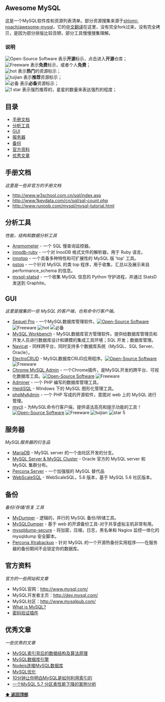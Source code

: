 Awesome MySQL
---

这是一个MySQL软件库和资源列表清单。部分资源搜集来源于[shlomi-noach/awesome-mysql](https://github.com/shlomi-noach/awesome-mysql)，它的[中文翻译](https://github.com/jobbole/awesome-mysql-cn)在这里，没有完全fork过来，没有完全拷贝，是因为部分排版比较丑陋，部分工具慢慢搜集理解。

### 说明

![Open-Source Software][OSS Icon] 表示**开源**标示，点击进入**开源**仓库；  
![Freeware][Freeware Icon] 表示**免费**标示，或者个人**免费**；  
![hot][hot Icon] 表示**热门**的资源标示；  
![tuijian][tuijian Icon] 表示**推荐**资源标示；  
![必备][bibei Icon] 表示**必备**资源标示；  
![1 star][red Icon] 表示强烈推荐的，星星的数量来表达强烈的程度；

## 目录

- [手册文档](#手册文档)
- [分析工具](#分析工具)
- [GUI](#gui)
- [服务器](#服务器)
- [备份](#备份)
- [官方资料](#官方资料)
- [优秀文章](#优秀文章)


## 手册文档

_这里是一些非官方的手册文档_

- http://www.w3school.com.cn/sql/index.asp
- http://www.1keydata.com/cn/sql/sql-count.php
- http://www.runoob.com/mysql/mysql-tutorial.html

## 分析工具

_性能，结构和数据分析工具_

* [Anemometer](https://github.com/box/Anemometer) - 一个 SQL 慢查询监控器。
* [innodb-ruby](https://github.com/jeremycole/innodb_ruby) - 一个对 InooDB 格式文件的解析器，用于 Ruby 语言。
* [innotop](https://github.com/innotop/innotop) - 一个具备多种特性和可扩展性的 MySQL 版 'top' 工具。
* [pstop](https://github.com/sjmudd/ps-top) - 一个针对 MySQL 的类 top 程序，用于收集，汇总以及展示来自 performance_schema 的信息。
* [mysql-statsd](https://github.com/db-art/mysql-statsd) - 一个收集 MySQL 信息的 Python 守护进程，并通过 StatsD 发送到 Graphite。

## GUI

_这里是搜集的一些 MySQL 的客户端，也有命令行客户端。_

* [Sequel Pro](http://www.sequelpro.com/) - 一个MySQL数据库管理软件。[![Open-Source Software][OSS Icon]](https://github.com/sequelpro/sequelpro) ![Freeware][Freeware Icon] ![hot][hot Icon] ![必备][bibei Icon]
* [MySQL Workbench](http://dev.mysql.com/downloads/workbench/) - MySQL数据库官方管理软件。提供给数据库管理员和开发人员进行数据库设计和建模的集成工具环境；SQL 开发；数据库管理。
* [Navicat](https://www.navicat.com/products/navicat-for-mysql) - 同样跨平台，同时支持多个数据库系统（MySQL、SQL Server、Oracle）。
* [ElectroCRUD](http://garrylachman.github.io/ElectroCRUD/) - MySQL数据库CRUD应用程序。[![Open-Source Software][OSS Icon]](https://github.com/garrylachman/ElectroCRUD) ![Freeware][Freeware Icon]
* [Chrome MySQL Admin](https://www.eisbahn.jp/chrome_mysql_admin) - 一个Chrome插件，是MySQL开发的跨平台、可视化数据库工具。[![Open-Source Software][OSS Icon]](https://github.com/yoichiro/chrome_mysql_admin) ![Freeware][Freeware Icon]
* [Adminer](https://www.adminer.org/) - 一个 PHP 编写的数据库管理工具。
* [HeidiSQL](http://www.heidisql.com/) - Windows 下的 MySQL 图形化管理工具。
* [phpMyAdmin](https://www.phpmyadmin.net/) - 一个 PHP 写成的开源软件，意图对 web 上的 MySQL 进行管理。
* [mycli](https://github.com/dbcli/mycli) - 为MySQL命令行客户端，提供语法高亮和提示功能的工具！
[![Open-Source Software][OSS Icon]](https://github.com/dbcli/mycli) ![Freeware][Freeware Icon] ![tuijian][tuijian Icon] ![star 5][star5 Icon]


## 服务器

_MySQL服务器的衍生品_

* [MariaDB](https://github.com/MariaDB/server) - MySQL server 的一个由社区开发的分支。
* [MySQL Server & MySQL Cluster](https://github.com/mysql/mysql-server) - Oracle 官方的 MySQL server 和 MySQL 集群分布。
* [Percona Server](https://launchpad.net/percona-server) - 一个加强版的 MySQL 替代品
* [WebScaleSQL](https://github.com/webscalesql/webscalesql-5.6) - WebScaleSQL，5.6 版本，基于 MySQL 5.6 社区版本。

## 备份

_备份/存储/恢复 工具_

* [MyDumper](https://launchpad.net/mydumper) - 逻辑的，并行的 MySQL 备份/转储工具。
* [MySQLDumper](http://www.mysqldumper.net/) - 基于 web 的开源备份工具-对于共享虚拟主机非常有用。
* [mysqldump-secure](https://github.com/cytopia/mysqldump-secure) - 将加密，压缩，日志，黑名单和 Nagios 监控一体化的 mysqldump 安全脚本。
* [Percona Xtrabackup](https://www.percona.com/doc/percona-xtrabackup) - 针对 MySQL 的一个开源热备份实用程序——在服务器的备份期间不会锁定你的数据库。


## 官方资料

_官方的一些网站和文章_

* MySQL官网：http://www.mysql.com/
* MySQL开发者主页：http://dev.mysql.com/
* MySQL社区：http://www.mysqlpub.com/
* [What is MySQL?](http://dev.mysql.com/doc/refman/5.7/en/what-is-mysql.html)
* [密码验证插件](http://dev.mysql.com/doc/refman/5.6/en/validate-password-plugin.html)

## 优秀文章

_一些优秀的文章_

* [MySQL索引背后的数据结构及算法原理](http://blog.codinglabs.org/articles/theory-of-mysql-index.html)
* [MySQL数据库引擎](http://www.cnblogs.com/0201zcr/p/5296843.html)
* [Nodejs连接MySQL数据库](http://xieyufei.com/2016/11/15/Nodejs-Connect-Mysql.html)
* [MySQL优化](http://blog.csdn.net/qq_22329521/article/details/54801950)
* [10分钟让你明白MySQL是如何利用索引的](http://fordba.com/spend-10-min-to-understand-how-mysql-use-index.html)
* [一个MySQL 5.7 分区表性能下降的案例分析](https://mp.weixin.qq.com/s/K3RpSBAIWFwGCIWyfF0QPA)


**[⬆ 返回顶部](#目录)**


[OSS Icon]: https://jaywcjlove.github.io/sb/ico/min-oss.svg
[Freeware Icon]: https://jaywcjlove.github.io/sb/ico/min-free.svg
[hot Icon]: https://jaywcjlove.github.io/sb/ico/min-hot.svg
[tuijian Icon]: https://jaywcjlove.github.io/sb/ico/min-tuijian.svg
[bibei Icon]: https://jaywcjlove.github.io/sb/ico/min-bibei.svg
[red Icon]: https://jaywcjlove.github.io/sb/star/red.svg
[star0 Icon]: https://jaywcjlove.github.io/sb/star/red0.svg
[star1 Icon]: https://jaywcjlove.github.io/sb/star/red1.svg
[star2 Icon]: https://jaywcjlove.github.io/sb/star/red2.svg
[star3 Icon]: https://jaywcjlove.github.io/sb/star/red3.svg
[star4 Icon]: https://jaywcjlove.github.io/sb/star/red4.svg
[star5 Icon]: https://jaywcjlove.github.io/sb/star/red5.svg
